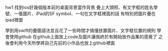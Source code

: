 
hw1
找到ios好幾個版本前的桌面背景當作背景
疊上大頭照、有文字框的姓名學號、一張圖片、iPad的SF symbol、一句在文字框裡面的話
有特別把圖片疊在ipad裡面

學到用swift的疊圖語法並且花了一些時間才搞懂放置圖片、文字框位置的規則
學會使用github
在github上面放上code及圖片讓我終於有開始放作品集的感覺了 之後會利用今天所學將自己先前的小作品也放上github裡面
